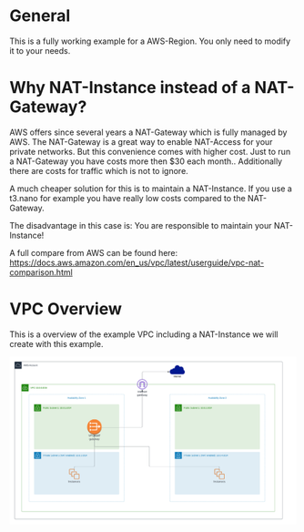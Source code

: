 # General

This is a fully working example for a AWS-Region. You only need to modify it to your needs.

# Why NAT-Instance instead of a NAT-Gateway?

AWS offers since several years a NAT-Gateway which is fully managed by AWS. The NAT-Gateway is a great way to enable NAT-Access for your private networks. 
But this convenience comes with higher cost. Just to run a NAT-Gateway you have costs more then $30 each month.. Additionally there are costs for traffic which is not to ignore.

A much cheaper solution for this is to maintain a NAT-Instance. If you use a t3.nano for example you have really low costs compared to the NAT-Gateway.

The disadvantage in this case is: You are responsible to maintain your NAT-Instance! 

A full compare from AWS can be found here:
https://docs.aws.amazon.com/en_us/vpc/latest/userguide/vpc-nat-comparison.html


# VPC Overview

This is a overview of the example VPC including a NAT-Instance we will create with this example. 

<img src="./res/overview.png">
